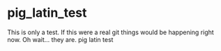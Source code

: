 pig_latin_test
==============
This is only a test. If this were a real git things would be happening right now. Oh wait... they are.
pig latin test
